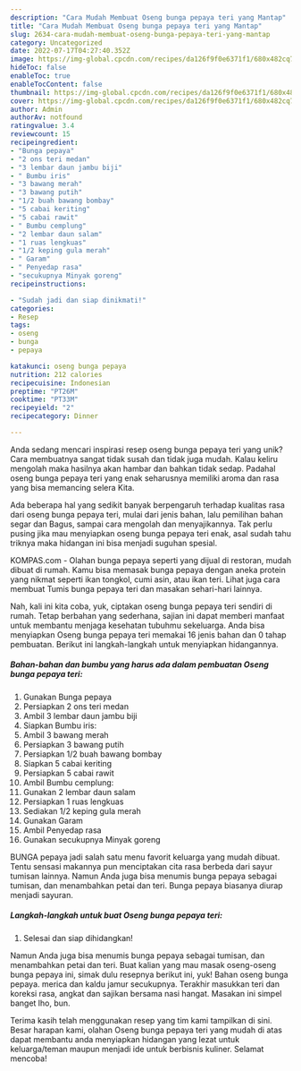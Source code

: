 ```yaml
---
description: "Cara Mudah Membuat Oseng bunga pepaya teri yang Mantap"
title: "Cara Mudah Membuat Oseng bunga pepaya teri yang Mantap"
slug: 2634-cara-mudah-membuat-oseng-bunga-pepaya-teri-yang-mantap
category: Uncategorized
date: 2022-07-17T04:27:40.352Z
image: https://img-global.cpcdn.com/recipes/da126f9f0e6371f1/680x482cq70/oseng-bunga-pepaya-teri-foto-resep-utama.jpg
hideToc: false
enableToc: true
enableTocContent: false
thumbnail: https://img-global.cpcdn.com/recipes/da126f9f0e6371f1/680x482cq70/oseng-bunga-pepaya-teri-foto-resep-utama.jpg
cover: https://img-global.cpcdn.com/recipes/da126f9f0e6371f1/680x482cq70/oseng-bunga-pepaya-teri-foto-resep-utama.jpg
author: Admin
authorAv: notfound
ratingvalue: 3.4
reviewcount: 15
recipeingredient:
- "Bunga pepaya"
- "2 ons teri medan"
- "3 lembar daun jambu biji"
- " Bumbu iris"
- "3 bawang merah"
- "3 bawang putih"
- "1/2 buah bawang bombay"
- "5 cabai keriting"
- "5 cabai rawit"
- " Bumbu cemplung"
- "2 lembar daun salam"
- "1 ruas lengkuas"
- "1/2 keping gula merah"
- " Garam"
- " Penyedap rasa"
- "secukupnya Minyak goreng"
recipeinstructions:

- "Sudah jadi dan siap dinikmati!"
categories:
- Resep
tags:
- oseng
- bunga
- pepaya

katakunci: oseng bunga pepaya 
nutrition: 212 calories
recipecuisine: Indonesian
preptime: "PT26M"
cooktime: "PT33M"
recipeyield: "2"
recipecategory: Dinner

---
```





Anda sedang mencari inspirasi resep oseng bunga pepaya teri yang unik? Cara membuatnya sangat tidak susah dan tidak juga mudah. Kalau keliru mengolah maka hasilnya akan hambar dan bahkan tidak sedap. Padahal oseng bunga pepaya teri yang enak seharusnya memiliki aroma dan rasa yang bisa memancing selera Kita.





Ada beberapa hal yang sedikit banyak berpengaruh terhadap kualitas rasa dari oseng bunga pepaya teri, mulai dari jenis bahan, lalu pemilihan bahan segar dan Bagus, sampai cara mengolah dan menyajikannya. Tak perlu pusing jika mau menyiapkan oseng bunga pepaya teri enak,      asal sudah tahu triknya maka hidangan ini bisa menjadi suguhan spesial.














KOMPAS.com - Olahan bunga pepaya seperti yang dijual di restoran, mudah dibuat di rumah. Kamu bisa memasak bunga pepaya dengan aneka protein yang nikmat seperti ikan tongkol, cumi asin, atau ikan teri. Lihat juga cara membuat Tumis bunga pepaya teri dan masakan sehari-hari lainnya.






Nah, kali ini kita coba, yuk, ciptakan oseng bunga pepaya teri sendiri di rumah. Tetap berbahan yang sederhana, sajian ini dapat memberi manfaat untuk membantu menjaga kesehatan tubuhmu sekeluarga. Anda bisa menyiapkan Oseng bunga pepaya teri memakai 16 jenis bahan dan 0 tahap pembuatan. Berikut ini langkah-langkah untuk menyiapkan hidangannya.

<!--inarticleads1-->

##### Bahan-bahan dan bumbu yang harus ada dalam pembuatan Oseng bunga pepaya teri:

1. Gunakan Bunga pepaya
1. Persiapkan 2 ons teri medan
1. Ambil 3 lembar daun jambu biji
1. Siapkan  Bumbu iris:
1. Ambil 3 bawang merah
1. Persiapkan 3 bawang putih
1. Persiapkan 1/2 buah bawang bombay
1. Siapkan 5 cabai keriting
1. Persiapkan 5 cabai rawit
1. Ambil  Bumbu cemplung:
1. Gunakan 2 lembar daun salam
1. Persiapkan 1 ruas lengkuas
1. Sediakan 1/2 keping gula merah
1. Gunakan  Garam
1. Ambil  Penyedap rasa
1. Gunakan secukupnya Minyak goreng


BUNGA pepaya jadi salah satu menu favorit keluarga yang mudah dibuat. Tentu sensasi makannya pun menciptakan cita rasa berbeda dari sayur tumisan lainnya. Namun Anda juga bisa menumis bunga pepaya sebagai tumisan, dan menambahkan petai dan teri. Bunga pepaya biasanya diurap menjadi sayuran. 

<!--inarticleads2-->

##### Langkah-langkah untuk buat Oseng bunga pepaya teri:


1. Selesai dan siap dihidangkan!

Namun Anda juga bisa menumis bunga pepaya sebagai tumisan, dan menambahkan petai dan teri. Buat kalian yang mau masak oseng-oseng bunga pepaya ini, simak dulu resepnya berikut ini, yuk! Bahan oseng bunga pepaya. merica dan kaldu jamur secukupnya. Terakhir masukkan teri dan koreksi rasa, angkat dan sajikan bersama nasi hangat. Masakan ini simpel banget lho, bun. 

Terima kasih telah menggunakan resep yang tim kami tampilkan di sini. Besar harapan kami, olahan Oseng bunga pepaya teri yang mudah di atas dapat membantu anda menyiapkan hidangan yang lezat untuk keluarga/teman maupun menjadi ide untuk berbisnis kuliner. Selamat mencoba!
